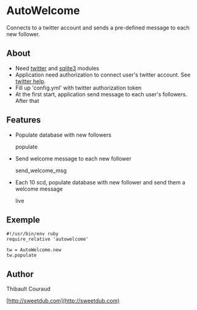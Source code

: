 # AutoWelcome

Connects to a twitter account and sends a pre-defined message to each new follower.

## About
* Need [twitter](https://github.com/jnunemaker/twitter) and [sqlite3](https://github.com/luislavena/sqlite3-ruby) modules
* Application need authorization to connect user's twitter account. See [twitter help](https://dev.twitter.com/docs/auth/oauth).
* Fill up 'config.yml' with twitter authorization token
* At the first start, application send message to each user's followers. After that

## Features

* Populate database with new followers

    populate

* Send welcome message to each new follower

    send_welcome_msg

* Each 10 scd, populate database with new follower and send them a welcome message

    live

## Exemple

    #!/usr/bin/env ruby
    require_relative 'autowelcome'

    tw = AutoWelcome.new
    tw.populate

## Author

Thibault Couraud

[http://sweetdub.com](http://sweetdub.com)
